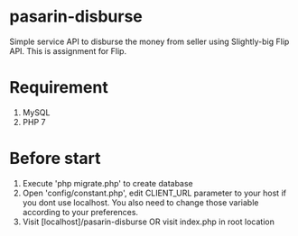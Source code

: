 # pasarin-disburse
Simple service API to disburse the money from seller using Slightly-big Flip API. This is assignment for Flip.

# Requirement
1. MySQL
2. PHP 7

# Before start
1. Execute 'php migrate.php' to create database
2. Open 'config/constant.php', edit CLIENT_URL parameter to your host if you dont use localhost. You also need to 
change those variable according to your preferences.
3. Visit [localhost]/pasarin-disburse OR visit index.php in root location